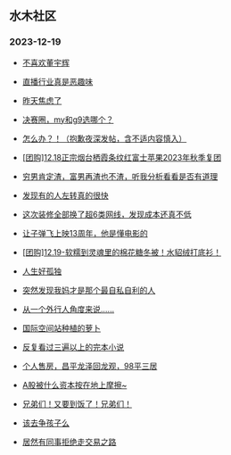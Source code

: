 ## 水木社区 
### 2023-12-19

+ [不喜欢董宇辉](https://www.mysmth.net/nForum/article/FamilyLife/1766528050)

+ [直播行业真是恶趣味](https://www.mysmth.net/nForum/article/WorkLife/3463295)

+ [昨天焦虑了](https://www.mysmth.net/nForum/article/PreUnivEdu/133148)

+ [决赛圈，my和g9选哪个？](https://www.mysmth.net/nForum/article/GreenAuto/1429471)

+ [怎么办？！（抱歉夜深发帖，含不适内容慎入）](https://www.mysmth.net/nForum/article/ChildEducation/2323762)

+ [[团购]12.18正宗烟台栖霞条纹红富士苹果2023年秋季复团](https://www.mysmth.net/nForum/article/ADAgent_TG/1314394)

+ [穷男肯定渣，富男再渣也不渣，听我分析看看是否有道理](https://www.mysmth.net/nForum/article/Age/20324895)

+ [发现有的人左转真的很快](https://www.mysmth.net/nForum/article/AutoWorld/1944742185)

+ [这次装修全部换了超6类网线，发现成本还真不低](https://www.mysmth.net/nForum/article/DigiHome/1252242)

+ [让子弹飞上映13周年，他是懂电影的](https://www.mysmth.net/nForum/article/Movie/3553177)

+ [[团购]12.19-软糯到灵魂里的棉花糖冬被！水貂绒打底衫！](https://www.mysmth.net/nForum/article/ADAgent_TG/1314473)

+ [人生好孤独](https://www.mysmth.net/nForum/article/Age/20325501)

+ [突然发现我妈才是那个最自私自利的人](https://www.mysmth.net/nForum/article/FamilyLife/1766531777)

+ [从一个外行人角度来说……](https://www.mysmth.net/nForum/article/WorkLife/3464446)

+ [国际空间站种植的萝卜](https://www.mysmth.net/nForum/article/Aero/417395)

+ [反复看过三遍以上的完本小说](https://www.mysmth.net/nForum/article/NetNovel/479767)

+ [个人售房，昌平龙泽回龙观，98平三居](https://www.mysmth.net/nForum/article/OurEstate/2895376)

+ [A股被什么资本按在地上摩擦~](https://www.mysmth.net/nForum/article/Stock/10724934)

+ [兄弟们！又要到饭了！兄弟们！](https://www.mysmth.net/nForum/article/GreenAuto/1430796)

+ [该去争孩子么](https://www.mysmth.net/nForum/article/Divorce/2056932)

+ [居然有同事拒绝走交易之路](https://www.mysmth.net/nForum/article/WorkLife/3464444)

